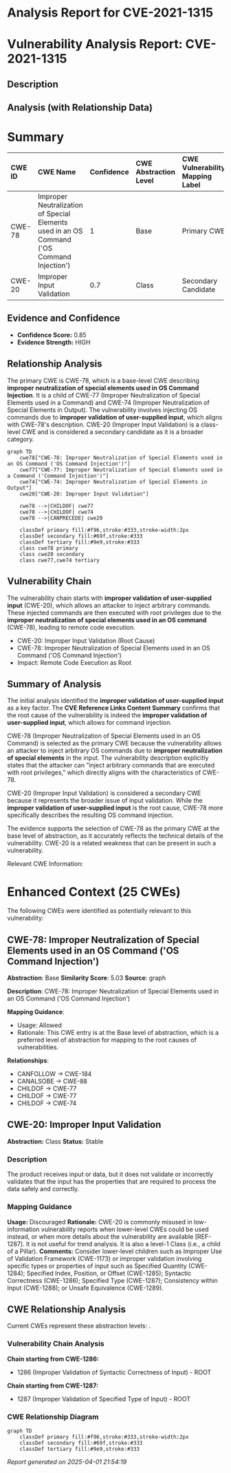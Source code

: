# Analysis Report for CVE-2021-1315

# Vulnerability Analysis Report: CVE-2021-1315

## Description



## Analysis (with Relationship Data)

# Summary
| CWE ID   | CWE Name                                                                                    | Confidence | CWE Abstraction Level | CWE Vulnerability Mapping Label | CWE-Vulnerability Mapping Notes |
| :--------- | :------------------------------------------------------------------------------------------ | :--------- | :---------------------- | :------------------------------ | :------------------------------ |
| CWE-78     | Improper Neutralization of Special Elements used in an OS Command ('OS Command Injection') | 1          | Base                    | Primary CWE                     | Allowed                       |
| CWE-20     | Improper Input Validation                                                                 | 0.7        | Class                   | Secondary Candidate             | Discouraged                    |

## Evidence and Confidence

*   **Confidence Score:** 0.85
*   **Evidence Strength:** HIGH

## Relationship Analysis
The primary CWE is CWE-78, which is a base-level CWE describing **improper neutralization of special elements used in OS Command Injection**. It is a child of CWE-77 (Improper Neutralization of Special Elements used in a Command) and CWE-74 (Improper Neutralization of Special Elements in Output). The vulnerability involves injecting OS commands due to **improper validation of user-supplied input**, which aligns with CWE-78's description. CWE-20 (Improper Input Validation) is a class-level CWE and is considered a secondary candidate as it is a broader category.

```mermaid
graph TD
    cwe78["CWE-78: Improper Neutralization of Special Elements used in an OS Command ('OS Command Injection')"]
    cwe77["CWE-77: Improper Neutralization of Special Elements used in a Command ('Command Injection')"]
    cwe74["CWE-74: Improper Neutralization of Special Elements in Output"]
    cwe20["CWE-20: Improper Input Validation"]

    cwe78 -->|CHILDOF| cwe77
    cwe78 -->|CHILDOF| cwe74
    cwe78 -->|CANPRECEDE| cwe20

    classDef primary fill:#f96,stroke:#333,stroke-width:2px
    classDef secondary fill:#69f,stroke:#333
    classDef tertiary fill:#9e9,stroke:#333
    class cwe78 primary
    class cwe20 secondary
    class cwe77,cwe74 tertiary
```

## Vulnerability Chain
The vulnerability chain starts with **improper validation of user-supplied input** (CWE-20), which allows an attacker to inject arbitrary commands. These injected commands are then executed with root privileges due to the **improper neutralization of special elements used in an OS command** (CWE-78), leading to remote code execution.
- CWE-20: Improper Input Validation (Root Cause)
- CWE-78: Improper Neutralization of Special Elements used in an OS Command ('OS Command Injection')
- Impact: Remote Code Execution as Root

## Summary of Analysis
The initial analysis identified the **improper validation of user-supplied input** as a key factor. The **CVE Reference Links Content Summary** confirms that the root cause of the vulnerability is indeed the **improper validation of user-supplied input**, which allows for command injection.

CWE-78 (Improper Neutralization of Special Elements used in an OS Command) is selected as the primary CWE because the vulnerability allows an attacker to inject arbitrary OS commands due to **improper neutralization of special elements** in the input. The vulnerability description explicitly states that the attacker can "inject arbitrary commands that are executed with root privileges," which directly aligns with the characteristics of CWE-78.

CWE-20 (Improper Input Validation) is considered a secondary CWE because it represents the broader issue of input validation. While the **improper validation of user-supplied input** is the root cause, CWE-78 more specifically describes the resulting OS command injection.

The evidence supports the selection of CWE-78 as the primary CWE at the base level of abstraction, as it accurately reflects the technical details of the vulnerability. CWE-20 is a related weakness that can be present in such a vulnerability.

Relevant CWE Information:
# Enhanced Context (25 CWEs)
The following CWEs were identified as potentially relevant to this vulnerability:

## CWE-78: Improper Neutralization of Special Elements used in an OS Command ('OS Command Injection')
**Abstraction**: Base
**Similarity Score**: 5.03
**Source**: graph

**Description**:
CWE-78: Improper Neutralization of Special Elements used in an OS Command ('OS Command Injection')

**Mapping Guidance**:
- Usage: Allowed
- Rationale: This CWE entry is at the Base level of abstraction, which is a preferred level of abstraction for mapping to the root causes of vulnerabilities.

**Relationships**:
- CANFOLLOW -> CWE-184
- CANALSOBE -> CWE-88
- CHILDOF -> CWE-77
- CHILDOF -> CWE-77
- CHILDOF -> CWE-74

## CWE-20: Improper Input Validation
**Abstraction:** Class
**Status:** Stable

### Description
The product receives input or data, but it does
        not validate or incorrectly validates that the input has the
        properties that are required to process the data safely and
        correctly.

### Mapping Guidance
**Usage:** Discouraged
**Rationale:** CWE-20 is commonly misused in low-information vulnerability reports when lower-level CWEs could be used instead, or when more details about the vulnerability are available [REF-1287]. It is not useful for trend analysis. It is also a level-1 Class (i.e., a child of a Pillar).
**Comments:** Consider lower-level children such as Improper Use of Validation Framework (CWE-1173) or improper validation involving specific types or properties of input such as Specified Quantity (CWE-1284); Specified Index, Position, or Offset (CWE-1285); Syntactic Correctness (CWE-1286); Specified Type (CWE-1287); Consistency within Input (CWE-1288); or Unsafe Equivalence (CWE-1289).


## CWE Relationship Analysis

Current CWEs represent these abstraction levels: .


### Vulnerability Chain Analysis

**Chain starting from CWE-1286:**
- 1286 (Improper Validation of Syntactic Correctness of Input) - ROOT


**Chain starting from CWE-1287:**
- 1287 (Improper Validation of Specified Type of Input) - ROOT



### CWE Relationship Diagram

```mermaid
graph TD
    classDef primary fill:#f96,stroke:#333,stroke-width:2px
    classDef secondary fill:#69f,stroke:#333
    classDef tertiary fill:#9e9,stroke:#333
```



*Report generated on 2025-04-01 21:54:19*
